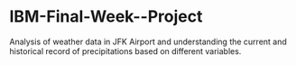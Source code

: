 # IBM-Final-Week--Project
Analysis of weather data in JFK Airport and understanding the current and historical record of precipitations based on different variables.
